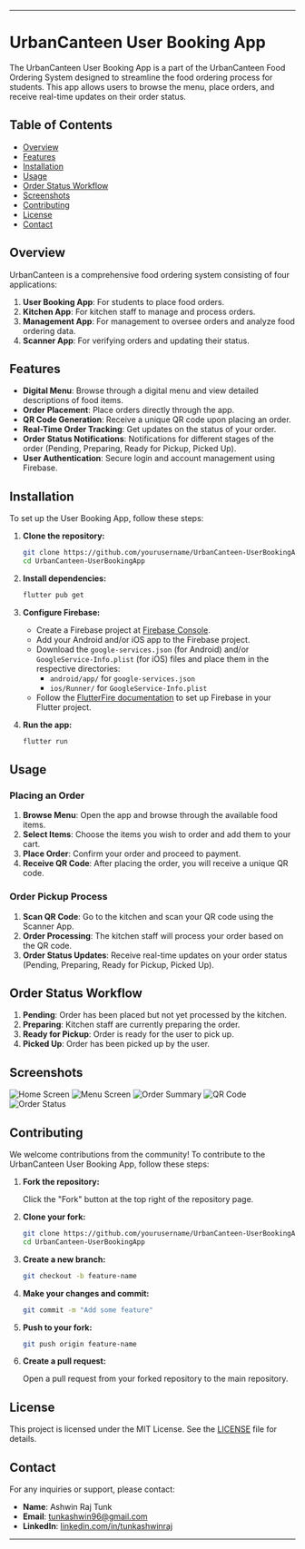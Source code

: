 

---

# UrbanCanteen User Booking App

The UrbanCanteen User Booking App is a part of the UrbanCanteen Food Ordering System designed to streamline the food ordering process for students. This app allows users to browse the menu, place orders, and receive real-time updates on their order status.

## Table of Contents

- [Overview](#overview)
- [Features](#features)
- [Installation](#installation)
- [Usage](#usage)
- [Order Status Workflow](#order-status-workflow)
- [Screenshots](#screenshots)
- [Contributing](#contributing)
- [License](#license)
- [Contact](#contact)

## Overview

UrbanCanteen is a comprehensive food ordering system consisting of four applications:
1. **User Booking App**: For students to place food orders.
2. **Kitchen App**: For kitchen staff to manage and process orders.
3. **Management App**: For management to oversee orders and analyze food ordering data.
4. **Scanner App**: For verifying orders and updating their status.

## Features

- **Digital Menu**: Browse through a digital menu and view detailed descriptions of food items.
- **Order Placement**: Place orders directly through the app.
- **QR Code Generation**: Receive a unique QR code upon placing an order.
- **Real-Time Order Tracking**: Get updates on the status of your order.
- **Order Status Notifications**: Notifications for different stages of the order (Pending, Preparing, Ready for Pickup, Picked Up).
- **User Authentication**: Secure login and account management using Firebase.

## Installation

To set up the User Booking App, follow these steps:

1. **Clone the repository:**

    ```bash
    git clone https://github.com/yourusername/UrbanCanteen-UserBookingApp.git
    cd UrbanCanteen-UserBookingApp
    ```

2. **Install dependencies:**

    ```bash
    flutter pub get
    ```

3. **Configure Firebase:**

    - Create a Firebase project at [Firebase Console](https://console.firebase.google.com/).
    - Add your Android and/or iOS app to the Firebase project.
    - Download the `google-services.json` (for Android) and/or `GoogleService-Info.plist` (for iOS) files and place them in the respective directories:
        - `android/app/` for `google-services.json`
        - `ios/Runner/` for `GoogleService-Info.plist`
    - Follow the [FlutterFire documentation](https://firebase.flutter.dev/docs/overview) to set up Firebase in your Flutter project.

4. **Run the app:**

    ```bash
    flutter run
    ```

## Usage

### Placing an Order

1. **Browse Menu**: Open the app and browse through the available food items.
2. **Select Items**: Choose the items you wish to order and add them to your cart.
3. **Place Order**: Confirm your order and proceed to payment.
4. **Receive QR Code**: After placing the order, you will receive a unique QR code.

### Order Pickup Process

1. **Scan QR Code**: Go to the kitchen and scan your QR code using the Scanner App.
2. **Order Processing**: The kitchen staff will process your order based on the QR code.
3. **Order Status Updates**: Receive real-time updates on your order status (Pending, Preparing, Ready for Pickup, Picked Up).

## Order Status Workflow

1. **Pending**: Order has been placed but not yet processed by the kitchen.
2. **Preparing**: Kitchen staff are currently preparing the order.
3. **Ready for Pickup**: Order is ready for the user to pick up.
4. **Picked Up**: Order has been picked up by the user.

## Screenshots

![Home Screen](screenshots/home.png)
![Menu Screen](screenshots/menu.png)
![Order Summary](screenshots/order_summary.png)
![QR Code](screenshots/qr_code.png)
![Order Status](screenshots/order_status.png)

## Contributing

We welcome contributions from the community! To contribute to the UrbanCanteen User Booking App, follow these steps:

1. **Fork the repository:**

    Click the "Fork" button at the top right of the repository page.

2. **Clone your fork:**

    ```bash
    git clone https://github.com/yourusername/UrbanCanteen-UserBookingApp.git
    cd UrbanCanteen-UserBookingApp
    ```

3. **Create a new branch:**

    ```bash
    git checkout -b feature-name
    ```

4. **Make your changes and commit:**

    ```bash
    git commit -m "Add some feature"
    ```

5. **Push to your fork:**

    ```bash
    git push origin feature-name
    ```

6. **Create a pull request:**

    Open a pull request from your forked repository to the main repository.

## License

This project is licensed under the MIT License. See the [LICENSE](LICENSE) file for details.

## Contact

For any inquiries or support, please contact:

- **Name**: Ashwin Raj Tunk
- **Email**: [tunkashwin96@gmail.com](mailto:tunkashwin96@gmail.com)
- **LinkedIn**: [linkedin.com/in/tunkashwinraj](https://www.linkedin.com/in/tunkashwinraj)

---
